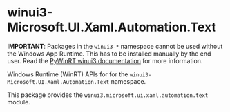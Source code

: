 <!-- warning: Please don't edit this file. It was automatically generated. -->

# winui3-Microsoft.UI.Xaml.Automation.Text

**IMPORTANT**: Packages in the `winui3-*` namespace cannot be used without the
Windows App Runtime. This has to be installed manually by the end user. Read the
[PyWinRT winui3 documentation](https://pywinrt.readthedocs.io/en/latest/api/winui3/index.html)
for more information.

Windows Runtime (WinRT) APIs for for the `winui3-Microsoft.UI.Xaml.Automation.Text` namespace.

This package provides the `winui3.microsoft.ui.xaml.automation.text` module.
